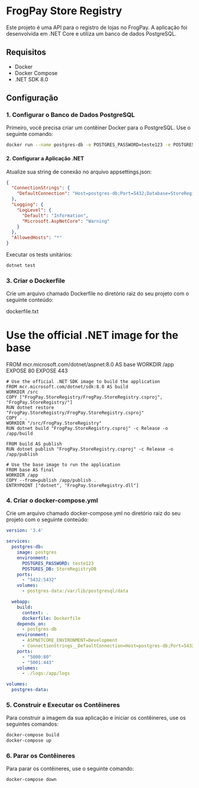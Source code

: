 # FrogPay Store Registry

Este projeto é uma API para o registro de lojas no FrogPay. A aplicação foi desenvolvida em .NET Core e utiliza um banco de dados PostgreSQL.

## Requisitos

- Docker
- Docker Compose
- .NET SDK 8.0

## Configuração

### 1. Configurar o Banco de Dados PostgreSQL

Primeiro, você precisa criar um contêiner Docker para o PostgreSQL. Use o seguinte comando:

```bash
docker run --name postgres-db -e POSTGRES_PASSWORD=teste123 -e POSTGRES_DB=StoreRegistryDB -p 5432:5432 -d postgres
```

#### 2. Configurar a Aplicação .NET

Atualize sua string de conexão no arquivo appsettings.json:

``` json
{
  "ConnectionStrings": {
    "DefaultConnection": "Host=postgres-db;Port=5432;Database=StoreRegistryDB;Username=postgres;Password=teste123"
  },
  "Logging": {
    "LogLevel": {
      "Default": "Information",
      "Microsoft.AspNetCore": "Warning"
    }
  },
  "AllowedHosts": "*"
}
```

Executar os tests unitários:
``` bash
dotnet test
```


### 3. Criar o Dockerfile
Crie um arquivo chamado Dockerfile no diretório raiz do seu projeto com o seguinte conteúdo:

dockerfile.txt

# Use the official .NET image for the base
FROM mcr.microsoft.com/dotnet/aspnet:8.0 AS base
WORKDIR /app
EXPOSE 80
EXPOSE 443

```
# Use the official .NET SDK image to build the application
FROM mcr.microsoft.com/dotnet/sdk:8.0 AS build
WORKDIR /src
COPY ["FrogPay.StoreRegistry/FrogPay.StoreRegistry.csproj", "FrogPay.StoreRegistry/"]
RUN dotnet restore "FrogPay.StoreRegistry/FrogPay.StoreRegistry.csproj"
COPY . .
WORKDIR "/src/FrogPay.StoreRegistry"
RUN dotnet build "FrogPay.StoreRegistry.csproj" -c Release -o /app/build

FROM build AS publish
RUN dotnet publish "FrogPay.StoreRegistry.csproj" -c Release -o /app/publish

# Use the base image to run the application
FROM base AS final
WORKDIR /app
COPY --from=publish /app/publish .
ENTRYPOINT ["dotnet", "FrogPay.StoreRegistry.dll"]
```
### 4. Criar o docker-compose.yml
Crie um arquivo chamado docker-compose.yml no diretório raiz do seu projeto com o seguinte conteúdo:

``` yaml
version: '3.4'

services:
  postgres-db:
    image: postgres
    environment:
      POSTGRES_PASSWORD: teste123
      POSTGRES_DB: StoreRegistryDB
    ports:
      - "5432:5432"
    volumes:
      - postgres-data:/var/lib/postgresql/data

  webapp:
    build:
      context: .
      dockerfile: Dockerfile
    depends_on:
      - postgres-db
    environment:
      - ASPNETCORE_ENVIRONMENT=Development
      - ConnectionStrings__DefaultConnection=Host=postgres-db;Port=5432;Database=StoreRegistryDB;Username=postgres;Password=teste123
    ports:
      - "5000:80"
      - "5001:443"
    volumes:
      - ./logs:/app/logs

volumes:
  postgres-data:
```

### 5. Construir e Executar os Contêineres
Para construir a imagem da sua aplicação e iniciar os contêineres, use os seguintes comandos:

``` bash
docker-compose build
docker-compose up
```

### 6. Parar os Contêineres
Para parar os contêineres, use o seguinte comando:

``` bash
docker-compose down
```